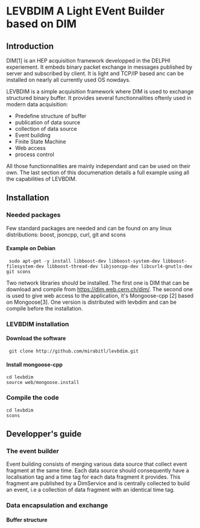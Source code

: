 # LEVBDIM A Light EVent Builder based on DIM
## Introduction

DIM[1] is an HEP acquisition framework developped in the DELPHI experiement. It embeds binary packet exchange in messages published by server and subscribed by client.
It is light and TCP/IP based anc can be installed on nearly all currently used OS nowdays.

LEVBDIM is a simple acquisition framework where DIM is used to exchange structured binary buffer. It provides several functionnalities oftenly used in modern data acquisition:

  - Predefine structure of buffer
  - publication of data source
  - collection of data source
  - Event building
  - Finite State Machine
  - Web access
  - process control

All those functionnalities are mainly independant and can be used on their own.
The last section of this documenation details a full example using all the capabilities of LEVBDIM.

## Installation

### Needed packages

Few standard packages are needed and can be found on any linux distributions: boost, jsoncpp, curl, git and scons

#### Example on Debian

     sudo apt-get -y install libboost-dev libboost-system-dev libboost-filesystem-dev libboost-thread-dev libjsoncpp-dev libcurl4-gnutls-dev git scons

Two network libraries should be installed. The first one is DIM that can be download and compile from https://dim.web.cern.ch/dim/. The second one is used to give web access to the application, it's Mongoose-cpp [2] based on Mongoose[3]. One version is distributed with levbdim and can be compile before the installation.

### LEVBDIM installation

#### Download the software

     git clone http://github.com/mirabitl/levbdim.git

#### Install mongoose-cpp

    cd levbdim
    source web/mongoose.install

### Compile the code

    cd levbdim
    scons 

## Developper's guide

### The event builder

Event building consists of merging various data source that collect event fragment at the same time. Each data source should consequently have a localisation tag and a time tag for each data fragment it provides. This fragment are published by a DimService and is centrally collected to build an event, i.e a collection of data fragment with an identical time tag. 
### Data encapsulation and exchange

#### Buffer structure
